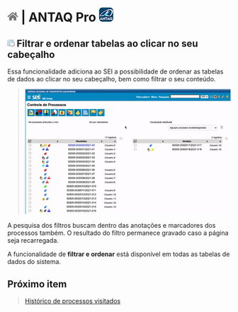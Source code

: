 # [![Home](../img/home.png)](../) |  ANTAQ Pro ![Icone](../img/icon-32.png)

## ![ANTAQ Pro Ordenar Tabelas](../img/icon-ordernartabela.png) Filtrar e ordenar tabelas ao clicar no seu cabeçalho

Essa funcionalidade adiciona ao SEI a possibilidade de ordenar as tabelas de dados ao clicar no seu cabeçalho, bem como filtrar o seu conteúdo.

> ![Ordenar Tabelas](../img/tela-ordernartabela.gif)  

A pesquisa dos filtros buscam dentro das anotações e marcadores dos processos também. O resultado do filtro permanece gravado caso a página seja recarregada.

A funcionalidade de **filtrar e ordenar** está disponível em todas as tabelas de dados do sistema.

## Próximo item

> [Histórico de processos visitados](../pages/HISTORICOPROC.md)
